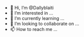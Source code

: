 - 👋 Hi, I’m @Dallyblaiti
- 👀 I’m interested in ...
- 🌱 I’m currently learning ...
- 💞️ I’m looking to collaborate on ...
- 📫 How to reach me ...

<!---
Dallyblaiti/Dallyblaiti is a ✨ special ✨ repository because its `README.md` (this file) appears on your GitHub profile.
You can click the Preview link to take a look at your changes.
--->
